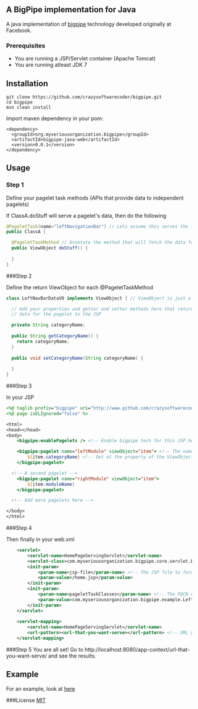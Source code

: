 ## A BigPipe implementation for Java

A java implementation of [bigpipe](https://www.facebook.com/notes/facebook-engineering/bigpipe-pipelining-web-pages-for-high-performance/389414033919) technology developed originally at Facebook.

### Prerequisites

* You are running a JSP/Servlet container (Apache Tomcat)
* You are running atleast JDK 7

## Installation

```
git clone https://github.com/crazysoftwarecoder/bigpipe.git
cd bigpipe
mvn clean install
```

Import maven dependency in your pom:

```
<dependency>
  <groupId>org.myseriousorganization.bigpipe</groupId>
  <artifactId>bigpipe-java-web</artifactId>
  <version>0.0.1</version>
</dependency>
```

## Usage

### Step 1

Define your pagelet task methods (APIs that provide data to independent pagelets)

If ClassA.doStuff will serve a pagelet's data, then do the following

```java
@PageletTask(name="leftNavigationBar") // Lets assume this serves the left navigation bar of a website.
public ClassA {

  @PageletTaskMethod // Annotate the method that will fetch the data for you.
  public ViewObject doStuff() {
    
  }
}
```

###Step 2

Define the return ViewObject for each @PageletTaskMethod

```java
class LeftNavBarDataVO implements ViewObject { // ViewObject is just a marker interface. It does not have anything.

  // Add your properties and getter and setter methods here that return
  // data for the pagelet to the JSP

  private String categoryName;
  
  public String getCategoryName() {
    return categoryName;
  }
  
  public void setCategoryName(String categoryName) {
  
  }
}
```

###Step 3

In your JSP

```jsp
<%@ taglib prefix="bigpipe" uri="http://www.github.com/crazysoftwarecoder/bigpipe"%>
<%@ page isELIgnored="false" %>

<html>
<head></head>
<body>
	<bigpipe:enablePagelets /> <!-- Enable bigpipe tech for this JSP here -->

	<bigpipe:pagelet name="leftModule" viewObject="item"> <!-- The name is the one in @PageletTask and the viewObject is the variable name that you want to use in the pagelet to get at the data object -->
		${item.categoryName} <!-- Get at the property of the ViewObject -->
	</bigpipe:pagelet>

  <!-- A second pagelet -->
	<bigpipe:pagelet name="rightModule" viewObject="item">
		${item.moduleName}
	</bigpipe:pagelet>

  <!-- Add more pagelets here -->

</body>
</html>
```

###Step 4

Then finally in your web.xml
```xml
	<servlet>
		<servlet-name>HomePageServingServlet</servlet-name>
		<servlet-class>com.myseriousorganization.bigpipe.core.servlet.BigPipeDispatcherServlet</servlet-class>
		<init-param>
			<param-name>jsp-file</param-name> <!-- The JSP file to forward to after the @PageletTasks are run -->
			<param-value>/home.jsp</param-value>
		</init-param>
		<init-param>
			<param-name>pageletTaskClasses</param-name> <!-- The FQCN of the @PageletTaskClasses -->
			<param-value>com.myseriousorganization.bigpipe.example.LeftModuleDisplayTask,com.myseriousorganization.bigpipe.example.RightModuleDisplayTask</param-value>
		</init-param>
	</servlet>
	
	<servlet-mapping>
		<servlet-name>HomePageServingServlet</servlet-name>
		<url-pattern><url-that-you-want-serve></url-pattern> <!-- URL you want to serve -->
	</servlet-mapping>
```

###Step 5
You are all set! Go to http://localhost:8080/app-context/url-that-you-want-serve/ and see the results.

## Example
For an example, look at [here](https://github.com/crazysoftwarecoder/bigpipe/tree/master/bigpipe-java-web-example)

###License
[MIT](https://github.com/strongloop/express/blob/master/LICENSE)
